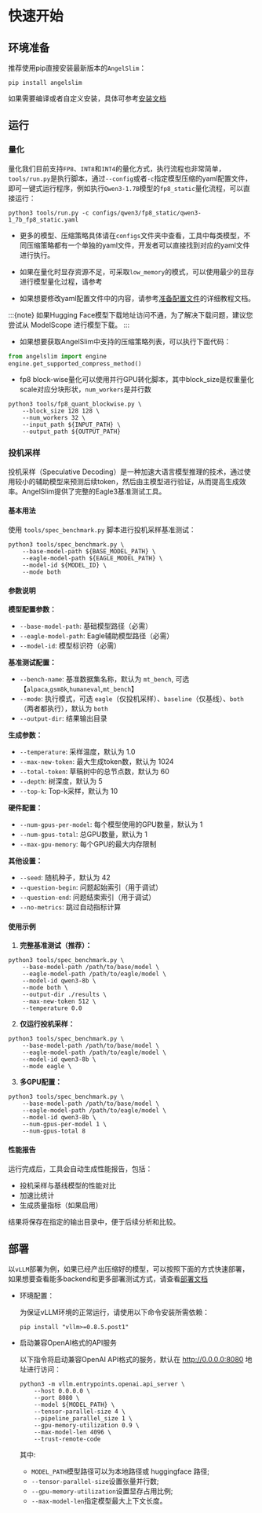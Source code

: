 
# 快速开始

## 环境准备

推荐使用pip直接安装最新版本的`AngelSlim`：
```shell
pip install angelslim
```

如果需要编译或者自定义安装，具体可参考[安装文档](./installation.md)

## 运行

### 量化

量化我们目前支持`FP8`、`INT8`和`INT4`的量化方式，执行流程也非常简单，`tools/run.py`是执行脚本，通过`--config`或者`-c`指定模型压缩的yaml配置文件，即可一键式运行程序，例如执行`Qwen3-1.7B`模型的`fp8_static`量化流程，可以直接运行：

```shell
python3 tools/run.py -c configs/qwen3/fp8_static/qwen3-1_7b_fp8_static.yaml       
```

- 更多的模型、压缩策略具体请在`configs`文件夹中查看，工具中每类模型，不同压缩策略都有一个单独的yaml文件，开发者可以直接找到对应的yaml文件进行执行。

- 如果在量化时显存资源不足，可采取`low_memory`的模式，可以使用最少的显存进行模型量化过程，请参考[](../features/quantization/fp8.html#fp8-low-memory)

- 如果想要修改yaml配置文件中的内容，请参考[准备配置文件](../design/prepare_config)的详细教程文档。

:::{note}
如果Hugging Face模型下载地址访问不通，为了解决下载问题，建议您尝试从 ModelScope 进行模型下载。
:::

- 如果想要获取AngelSlim中支持的压缩策略列表，可以执行下面代码：

```python
from angelslim import engine
engine.get_supported_compress_method()
```
- fp8 block-wise量化可以使用并行GPU转化脚本，其中block_size是权重量化scale对应分块形状，`num_workers`是并行数

```shell
python3 tools/fp8_quant_blockwise.py \
    --block_size 128 128 \
    --num_workers 32 \
    --input_path ${INPUT_PATH} \
    --output_path ${OUTPUT_PATH}
```

### 投机采样

投机采样（Speculative Decoding）是一种加速大语言模型推理的技术，通过使用较小的辅助模型来预测后续token，然后由主模型进行验证，从而提高生成效率。AngelSlim提供了完整的Eagle3基准测试工具。

#### 基本用法

使用 `tools/spec_benchmark.py` 脚本进行投机采样基准测试：

```shell
python3 tools/spec_benchmark.py \
    --base-model-path ${BASE_MODEL_PATH} \
    --eagle-model-path ${EAGLE_MODEL_PATH} \
    --model-id ${MODEL_ID} \
    --mode both
```

#### 参数说明

**模型配置参数：**
- `--base-model-path`: 基础模型路径（必需）
- `--eagle-model-path`: Eagle辅助模型路径（必需）
- `--model-id`: 模型标识符（必需）

**基准测试配置：**
- `--bench-name`: 基准数据集名称，默认为 `mt_bench`, 可选【`alpaca`,`gsm8k`,`humaneval`,`mt_bench`】
- `--mode`: 执行模式，可选 `eagle`（仅投机采样）、`baseline`（仅基线）、`both`（两者都执行），默认为 `both`
- `--output-dir`: 结果输出目录

**生成参数：**
- `--temperature`: 采样温度，默认为 1.0
- `--max-new-token`: 最大生成token数，默认为 1024
- `--total-token`: 草稿树中的总节点数，默认为 60
- `--depth`: 树深度，默认为 5
- `--top-k`: Top-k采样，默认为 10

**硬件配置：**
- `--num-gpus-per-model`: 每个模型使用的GPU数量，默认为 1
- `--num-gpus-total`: 总GPU数量，默认为 1
- `--max-gpu-memory`: 每个GPU的最大内存限制

**其他设置：**
- `--seed`: 随机种子，默认为 42
- `--question-begin`: 问题起始索引（用于调试）
- `--question-end`: 问题结束索引（用于调试）
- `--no-metrics`: 跳过自动指标计算

#### 使用示例

1. **完整基准测试（推荐）：**
```shell
python3 tools/spec_benchmark.py \
    --base-model-path /path/to/base/model \
    --eagle-model-path /path/to/eagle/model \
    --model-id qwen3-8b \
    --mode both \
    --output-dir ./results \
    --max-new-token 512 \
    --temperature 0.0
```

2. **仅运行投机采样：**
```shell
python3 tools/spec_benchmark.py \
    --base-model-path /path/to/base/model \
    --eagle-model-path /path/to/eagle/model \
    --model-id qwen3-8b \
    --mode eagle \
```

3. **多GPU配置：**
```shell
python3 tools/spec_benchmark.py \
    --base-model-path /path/to/base/model \
    --eagle-model-path /path/to/eagle/model \
    --model-id qwen3-8b \
    --num-gpus-per-model 1 \
    --num-gpus-total 8
```

#### 性能报告

运行完成后，工具会自动生成性能报告，包括：
- 投机采样与基线模型的性能对比
- 加速比统计
- 生成质量指标（如果启用）

结果将保存在指定的输出目录中，便于后续分析和比较。

## 部署

以`vLLM`部署为例，如果已经产出压缩好的模型，可以按照下面的方式快速部署，如果想要查看能多backend和更多部署测试方式，请查看[部署文档](../deployment/deploy.md)

- 环境配置：

  为保证vLLM环境的正常运行，请使用以下命令安装所需依赖：

    ```shell
    pip install "vllm>=0.8.5.post1"
    ```

- 启动兼容OpenAI格式的API服务
    
    以下指令将启动兼容OpenAI API格式的服务，默认在 http://0.0.0.0:8080 地址进行访问：

    ```shell
    python3 -m vllm.entrypoints.openai.api_server \
        --host 0.0.0.0 \
        --port 8080 \
        --model ${MODEL_PATH} \
        --tensor-parallel-size 4 \
        --pipeline_parallel_size 1 \
        --gpu-memory-utilization 0.9 \
        --max-model-len 4096 \
        --trust-remote-code
    ```
    其中:
    - `MODEL_PATH`模型路径可以为本地路径或 huggingface 路径;
    - `--tensor-parallel-size`设置张量并行数;
    - `--gpu-memory-utilization`设置显存占用比例;
    - `--max-model-len`指定模型最大上下文长度。